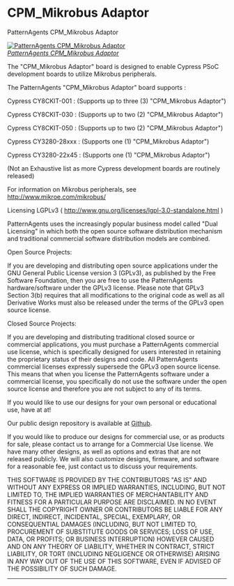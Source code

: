 CPM_Mikrobus Adaptor
====================

PatternAgents CPM_Mikrobus Adaptor

[![PatternAgents CPM_Mikrobus Adaptor](http://www.patternagent.com/img/projects/CPM_Mikrobus/CPM_Mikrobus_model.png)  
*PatternAgents CPM_Mikrobus Adaptor*](http://www.patternagent.com/projects/CPM_Mikrobus.html)

The "CPM_Mikrobus Adaptor" board is designed to enable Cypress PSoC development boards to utilize Mikrobus peripherals.

The PatternAgents "CPM_Mikrobus Adaptor" board supports :

Cypress CY8CKIT-001 : (Supports up to three (3) "CPM_Mikrobus Adaptor")

Cypress CY8CKIT-030 : (Supports up to two (2) "CPM_Mikrobus Adaptor")

Cypress CY8CKIT-050 : (Supports up to two (2) "CPM_Mikrobus Adaptor")

Cypress CY3280-28xxx : (Supports one (1) "CPM_Mikrobus Adaptor")

Cypress CY3280-22x45 : (Supports one (1) "CPM_Mikrobus Adaptor")

(Not an Exhaustive list as more Cypress development boards are routinely released)

For information on Mikrobus peripherals, see http://www.mikroe.com/mikrobus/

Licensing LGPLv3 ( http://www.gnu.org/licenses/lgpl-3.0-standalone.html )

PatternAgents uses the increasingly popular business model called "Dual Licensing" 
in which both the open source software distribution mechanism and traditional commercial software distribution models are combined.

Open Source Projects:        

If you are developing and distributing open source applications under the GNU General Public License version 3 (GPLv3), 
as published by the Free Software Foundation, then you are free to use the PatternAgents hardware/software under the GPLv3 license. 
Please note that GPLv3 Section 3(b) requires that all modifications to the original code as well as all Derivative Works 
must also be released under the terms of the GPLv3 open source license.

Closed Source Projects:

If you are developing and distributing traditional closed source or commercial applications, 
you must purchase a PatternAgents commercial use license, 
which is specifically designed for users interested in retaining the proprietary status of their designs and code. 
All PatternAgents commercial licenses expressly supersede the GPLv3 open source license. 
This means that when you license the PatternAgents software under a commercial license, 
you specifically do not use the software under the open source license and therefore you are not subject to any of its terms.
        
If you would like to use our designs for your own personal or educational use, have at at! 

Our public design repository is available at <a href="https://github.com/patternagents">Github</a>.

If you would like to produce our designs for commercial use, or as products for sale, 
please contact us to arrange for a Commercial Use license. We have many other designs, 
as well as options and extras that are not released publicly. 
We will also customize designs, firmware, and software for a reasonable fee, just contact us to discuss your requirements.

THIS SOFTWARE IS PROVIDED BY THE CONTRIBUTORS "AS IS" AND WITHOUT ANY EXPRESS OR IMPLIED WARRANTIES, 
INCLUDING, BUT NOT LIMITED TO, THE IMPLIED WARRANTIES OF MERCHANTABILITY AND FITNESS FOR A PARTICULAR PURPOSE ARE DISCLAIMED. 
IN NO EVENT SHALL THE COPYRIGHT OWNER OR CONTRIBUTORS BE LIABLE FOR ANY DIRECT, INDIRECT, INCIDENTAL, SPECIAL, EXEMPLARY, 
OR CONSEQUENTIAL DAMAGES (INCLUDING, BUT NOT LIMITED TO, PROCUREMENT OF SUBSTITUTE GOODS OR SERVICES; LOSS OF USE, DATA, 
OR PROFITS; OR BUSINESS INTERRUPTION) HOWEVER CAUSED AND ON ANY THEORY OF LIABILITY, WHETHER IN CONTRACT, 
STRICT LIABILITY, OR TORT (INCLUDING NEGLIGENCE OR OTHERWISE) ARISING IN ANY WAY OUT OF THE USE OF THIS SOFTWARE, 
EVEN IF ADVISED OF THE POSSIBILITY OF SUCH DAMAGE. 

-------------------------------------------------------------------------------------------
